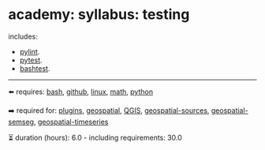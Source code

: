 # academy: syllabus: testing

includes:
- [pylint](https://github.com/kamangir/bluer-options/blob/main/bluer_options/.bash/pylint.sh).
- [pytest](https://github.com/kamangir/bluer-options/blob/main/bluer_options/.bash/pytest.sh).
- [bashtest](https://github.com/kamangir/bluer-options/blob/main/bluer_options/.bash/test.sh).

---

⬅️ requires: [bash](./bash.md), [github](./github.md), [linux](./linux.md), [math](./math.md), [python](./python.md)

➡️ required for: [plugins](./plugins.md), [geospatial](./geospatial.md), [QGIS](./QGIS.md), [geospatial-sources](./geospatial-sources.md), [geospatial-semseg](./geospatial-semseg.md), [geospatial-timeseries](./geospatial-timeseries.md)

⏳ duration (hours): 6.0 - including requirements: 30.0

